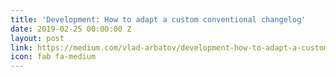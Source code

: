 ```yaml
---
title: 'Development: How to adapt a custom conventional changelog'
date: 2019-02-25 00:00:00 Z
layout: post
link: https://medium.com/vlad-arbatov/development-how-to-adapt-a-custom-conventional-changelog-33ff3b13c832
icon: fab fa-medium
---
```


